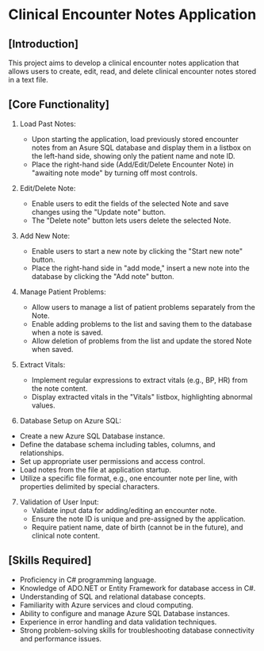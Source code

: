 # Clinical Encounter Notes Application







## [Introduction] 

This project aims to develop a clinical encounter notes application that allows users to create, edit, read, and delete clinical encounter notes stored in a text file. 


## [Core Functionality]
1. Load Past Notes:
   - Upon starting the application, load previously stored encounter notes from an Asure SQL database and display them in a listbox on the left-hand side, showing only the patient name and note ID.
   - Place the right-hand side (Add/Edit/Delete Encounter Note) in "awaiting note mode" by turning off most controls.

2. Edit/Delete Note:
   - Enable users to edit the fields of the selected Note and save changes using the "Update note" button.
   - The "Delete note" button lets users delete the selected Note.

3. Add New Note:
   - Enable users to start a new note by clicking the "Start new note" button.
   - Place the right-hand side in "add mode,"  insert a new note into the database by clicking the "Add note" button.

4. Manage Patient Problems:
   - Allow users to manage a list of patient problems separately from the Note.
   - Enable adding problems to the list and saving them to the database when a note is saved.
   - Allow deletion of problems from the list and update the stored Note when saved.

5. Extract Vitals:
   - Implement regular expressions to extract vitals (e.g., BP, HR) from the note content.
   - Display extracted vitals in the "Vitals" listbox, highlighting abnormal values.

6. Database Setup on Azure SQL:
 - Create a new Azure SQL Database instance.
 - Define the database schema including tables, columns, and relationships.
 - Set up appropriate user permissions and access control.
 - Load notes from the file at application startup.
 - Utilize a specific file format, e.g., one encounter note per line, with properties delimited by special characters.

7. Validation of User Input:
   - Validate input data for adding/editing an encounter note.
   - Ensure the note ID is unique and pre-assigned by the application.
   - Require patient name, date of birth (cannot be in the future), and clinical note content.

## [Skills Required]

- Proficiency in C# programming language.
- Knowledge of ADO.NET or Entity Framework for database access in C#.
- Understanding of SQL and relational database concepts.
- Familiarity with Azure services and cloud computing.
- Ability to configure and manage Azure SQL Database instances.
- Experience in error handling and data validation techniques.
- Strong problem-solving skills for troubleshooting database connectivity and performance issues.
